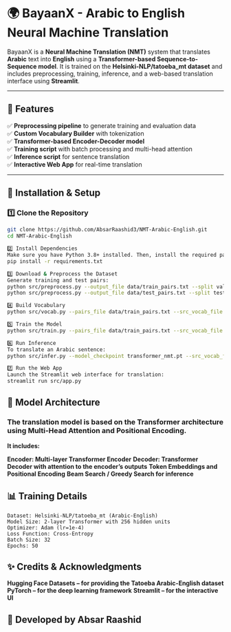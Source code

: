 # 🌍 BayaanX - Arabic to English Neural Machine Translation

BayaanX is a **Neural Machine Translation (NMT)** system that translates **Arabic** text into **English** using a **Transformer-based Sequence-to-Sequence model**. It is trained on the **Helsinki-NLP/tatoeba_mt dataset** and includes preprocessing, training, inference, and a web-based translation interface using **Streamlit**.

---

## 📌 Features

✅ **Preprocessing pipeline** to generate training and evaluation data  
✅ **Custom Vocabulary Builder** with tokenization  
✅ **Transformer-based Encoder-Decoder model**  
✅ **Training script** with batch processing and multi-head attention  
✅ **Inference script** for sentence translation  
✅ **Interactive Web App** for real-time translation  


---

## 🚀 Installation & Setup

### **1️⃣ Clone the Repository**
```bash
git clone https://github.com/AbsarRaashid3/NMT-Arabic-English.git
cd NMT-Arabic-English

2️⃣ Install Dependencies
Make sure you have Python 3.8+ installed. Then, install the required packages:
pip install -r requirements.txt

3️⃣ Download & Preprocess the Dataset
Generate training and test pairs:
python src/preprocess.py --output_file data/train_pairs.txt --split validation
python src/preprocess.py --output_file data/test_pairs.txt --split test

4️⃣ Build Vocabulary
python src/vocab.py --pairs_file data/train_pairs.txt --src_vocab_file src/src_vocab.pkl --tgt_vocab_file src/tgt_vocab.pkl

5️⃣ Train the Model
python src/train.py --pairs_file data/train_pairs.txt --src_vocab_file src/src_vocab.pkl --tgt_vocab_file src/tgt_vocab.pkl --epochs 50 --batch_size 32

6️⃣ Run Inference
To translate an Arabic sentence:
python src/infer.py --model_checkpoint transformer_nmt.pt --src_vocab_file src/src_vocab.pkl --tgt_vocab_file src/tgt_vocab.pkl --input_sentence "يا له من مغامر !"

7️⃣ Run the Web App
Launch the Streamlit web interface for translation:
streamlit run src/app.py

```
## 🎯 Model Architecture
### The translation model is based on the Transformer architecture using Multi-Head Attention and Positional Encoding.

**It includes:**

**Encoder: Multi-layer Transformer Encoder**
**Decoder: Transformer Decoder with attention to the encoder’s outputs**
**Token Embeddings and Positional Encoding**
**Beam Search / Greedy Search for inference**

## 📊 Training Details
```
Dataset: Helsinki-NLP/tatoeba_mt (Arabic-English)
Model Size: 2-layer Transformer with 256 hidden units
Optimizer: Adam (lr=1e-4)
Loss Function: Cross-Entropy
Batch Size: 32
Epochs: 50
```

## ✨ Credits & Acknowledgments
**Hugging Face Datasets – for providing the Tatoeba Arabic-English dataset**
**PyTorch – for the deep learning framework**
**Streamlit – for the interactive UI**
## 📌 Developed by Absar Raashid 


